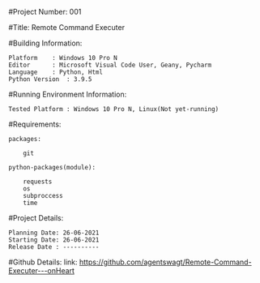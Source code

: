 #Project Number: 001

#Title: Remote Command Executer


#Building Information:

	Platform	: Windows 10 Pro N
	Editor  	: Microsoft Visual Code User, Geany, Pycharm
	Language	: Python, Html
	Python Version  : 3.9.5

#Running Environment Information:

	Tested Platform : Windows 10 Pro N, Linux(Not yet-running)
	

#Requirements:

	packages:

		git

	python-packages(module):

		requests
		os
		subproccess
		time

#Project Details:

	Planning Date: 26-06-2021
	Starting Date: 26-06-2021
	Release Date : ----------

#Github Details:
	link: https://github.com/agentswagt/Remote-Command-Executer---onHeart

	
	
	
	
